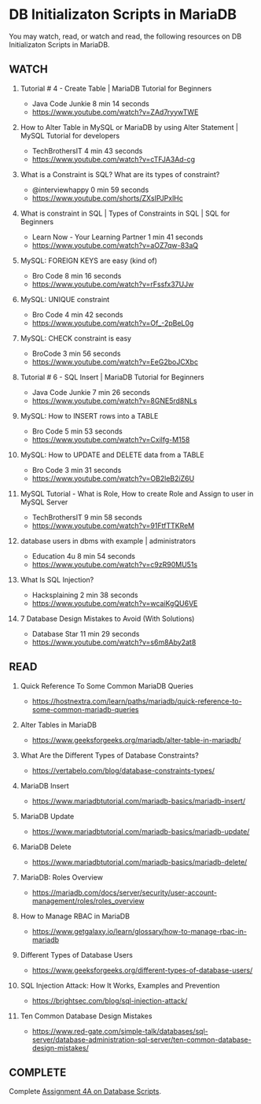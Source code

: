 # DB Initializaton Scripts in MariaDB

You may watch, read, or watch and read, the following resources on DB Initializaton Scripts in MariaDB.

## WATCH

1. Tutorial # 4 - Create Table | MariaDB Tutorial for Beginners
    - Java Code Junkie 8 min 14 seconds
    - https://www.youtube.com/watch?v=ZAd7ryywTWE

2. How to Alter Table in MySQL or MariaDB by using Alter Statement | MySQL Tutorial for developers
    - TechBrothersIT 4 min 43 seconds
    - https://www.youtube.com/watch?v=cTFJA3Ad-cg

3. What is a Constraint is SQL? What are its types of constraint?
    - @interviewhappy 0 min 59 seconds
    - https://www.youtube.com/shorts/ZXsIPJPxlHc

4. What is constraint in SQL | Types of Constraints in SQL | SQL for Beginners
    - Learn Now - Your Learning Partner 1 min 41 seconds
    - https://www.youtube.com/watch?v=aOZ7qw-83aQ

5. MySQL: FOREIGN KEYS are easy (kind of)
    - Bro Code 8 min 16 seconds
    - https://www.youtube.com/watch?v=rFssfx37UJw

6. MySQL: UNIQUE constraint
    - Bro Code 4 min 42 seconds
    - https://www.youtube.com/watch?v=Of_-2pBeL0g

7. MySQL: CHECK constraint is easy
    - BroCode 3 min 56 seconds
    - https://www.youtube.com/watch?v=EeG2boJCXbc

8. Tutorial # 6 - SQL Insert | MariaDB Tutorial for Beginners
    - Java Code Junkie 7 min 26 seconds
    - https://www.youtube.com/watch?v=8GNE5rd8NLs

9. MySQL: How to INSERT rows into a TABLE
    - Bro Code 5 min 53 seconds
    - https://www.youtube.com/watch?v=Cxilfg-M158

10. MySQL: How to UPDATE and DELETE data from a TABLE
    - Bro Code 3 min 31 seconds
    - https://www.youtube.com/watch?v=OB2leB2iZ6U

11. MySQL Tutorial - What is Role, How to create Role and Assign to user in MySQL Server
    - TechBrothersIT 9 min 58 seconds
    - https://www.youtube.com/watch?v=91FtfTTKReM

12. database users in dbms with example | administrators
    - Education 4u 8 min 54 seconds
    - https://www.youtube.com/watch?v=c9zR90MU51s

13. What Is SQL Injection?
    - Hacksplaining 2 min 38 seconds
    - https://www.youtube.com/watch?v=wcaiKgQU6VE

14. 7 Database Design Mistakes to Avoid (With Solutions)
    - Database Star 11 min 29 seconds
    - https://www.youtube.com/watch?v=s6m8Aby2at8

## READ

1. Quick Reference To Some Common MariaDB Queries
    - https://hostnextra.com/learn/paths/mariadb/quick-reference-to-some-common-mariadb-queries

2. Alter Tables in MariaDB
    - https://www.geeksforgeeks.org/mariadb/alter-table-in-mariadb/

3. What Are the Different Types of Database Constraints?
    - https://vertabelo.com/blog/database-constraints-types/

4. MariaDB Insert
    - https://www.mariadbtutorial.com/mariadb-basics/mariadb-insert/

5. MariaDB Update
    - https://www.mariadbtutorial.com/mariadb-basics/mariadb-update/

6. MariaDB Delete
    - https://www.mariadbtutorial.com/mariadb-basics/mariadb-delete/

7. MariaDB: Roles Overview
    - https://mariadb.com/docs/server/security/user-account-management/roles/roles_overview

8. How to Manage RBAC in MariaDB
    - https://www.getgalaxy.io/learn/glossary/how-to-manage-rbac-in-mariadb

9. Different Types of Database Users
    - https://www.geeksforgeeks.org/different-types-of-database-users/

10. SQL Injection Attack: How It Works, Examples and Prevention
    - https://brightsec.com/blog/sql-injection-attack/

11. Ten Common Database Design Mistakes
    - https://www.red-gate.com/simple-talk/databases/sql-server/database-administration-sql-server/ten-common-database-design-mistakes/

## COMPLETE


Complete [Assignment 4A on Database Scripts](4A_Assignment_DatabaseScripts.md).
